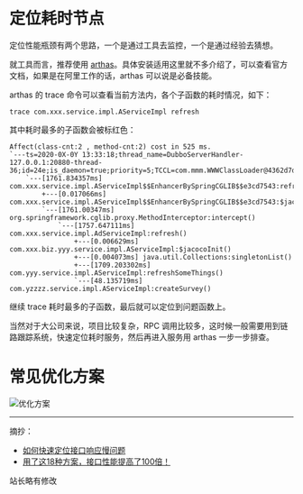 # 定位耗时节点

定位性能瓶颈有两个思路，一个是通过工具去监控，一个是通过经验去猜想。

就工具而言，推荐使用 [arthas](https://arthas.aliyun.com/doc)。具体安装适用这里就不多介绍了，可以查看官方文档，如果是在阿里工作的话，arthas 可以说是必备技能。

arthas 的 trace 命令可以查看当前方法内，各个子函数的耗时情况，如下：

```
trace com.xxx.service.impl.AServiceImpl refresh
```

其中耗时最多的子函数会被标红色：

```
Affect(class-cnt:2 , method-cnt:2) cost in 525 ms.
`---ts=2020-0X-0Y 13:33:18;thread_name=DubboServerHandler-127.0.0.1:20880-thread-36;id=24e;is_daemon=true;priority=5;TCCL=com.mmm.WWWClassLoader@4362d7df
    `---[1761.834357ms] com.xxx.service.impl.AServiceImpl$$EnhancerBySpringCGLIB$$e3cd7543:refresh()
        +---[0.017066ms] com.xxx.service.impl.AServiceImpl$$EnhancerBySpringCGLIB$$e3cd7543:$jacocoInit()
        `---[1761.00347ms] org.springframework.cglib.proxy.MethodInterceptor:intercept()
            `---[1757.647111ms] com.xxx.service.impl.AdServiceImpl:refresh()
                +---[0.006629ms] com.xxx.biz.yyy.service.impl.AServiceImpl:$jacocoInit()
                +---[0.004073ms] java.util.Collections:singletonList()
                +---[1709.203302ms] com.yyy.service.impl.AServiceImpl:refreshSomeThings()
                `---[48.135719ms] com.yzzzz.service.impl.AServiceImpl:createSurvey()
```

继续 trace 耗时最多的子函数，最后就可以定位到问题函数上。

当然对于大公司来说，项目比较复杂，RPC 调用比较多，这时候一般需要用到链路跟踪系统，快速定位耗时服务，然后再进入服务用 arthas 一步一步排查。

# 常见优化方案

![优化方案](http://hunt-cdn.eyescode.top/content/9d3eb398-c2c3-947f-729a-4b75f51b936a.png)

------
摘抄：
+ [如何快速定位接口响应慢问题](https://blog.csdn.net/zj15527620802/article/details/115182528)
+ [用了这18种方案，接口性能提高了100倍！](https://juejin.cn/post/7167153109158854687)

站长略有修改